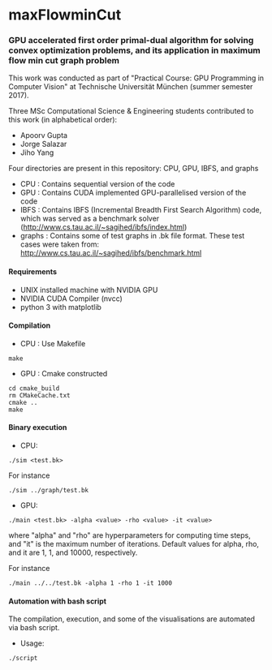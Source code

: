 # maxFlowminCut

### GPU accelerated first order primal-dual algorithm for solving convex optimization problems, and its application in maximum flow min cut graph problem

This work was conducted as part of "Practical Course: GPU Programming in Computer Vision" at Technische Universität München (summer semester 2017).

Three MSc Computational Science & Engineering students contributed to this work (in alphabetical order):

* Apoorv Gupta
* Jorge Salazar 
* Jiho Yang

Four directories are present in this repository: CPU, GPU, IBFS, and graphs

* CPU : Contains sequential version of the code
* GPU : Contains CUDA implemented GPU-parallelised version of the code
* IBFS : Contains IBFS (Incremental Breadth First Search Algorithm) code, which was served as a benchmark solver (http://www.cs.tau.ac.il/~sagihed/ibfs/index.html)
* graphs : Contains some of test graphs in .bk file format. These test cases were taken from: http://www.cs.tau.ac.il/~sagihed/ibfs/benchmark.html

#### Requirements

* UNIX installed machine with NVIDIA GPU
* NVIDIA CUDA Compiler (nvcc)
* python 3 with matplotlib 

#### Compilation

* CPU : Use Makefile  
```
make
```
        
* GPU : Cmake constructed 
```
cd cmake_build
rm CMakeCache.txt
cmake ..
make
```

#### Binary execution 

* CPU: 
```
./sim <test.bk>
```
For instance 
```
./sim ../graph/test.bk
```

* GPU: 
```
./main <test.bk> -alpha <value> -rho <value> -it <value>
```

where "alpha" and "rho" are hyperparameters for computing time steps, and "it" is the maximum number of iterations.
Default values for alpha, rho, and it are 1, 1, and 10000, respectively.
       
For instance 
```
./main ../../test.bk -alpha 1 -rho 1 -it 1000
```

#### Automation with bash script

The compilation, execution, and some of the visualisations are automated via bash script.

* Usage: 
```
./script
```

